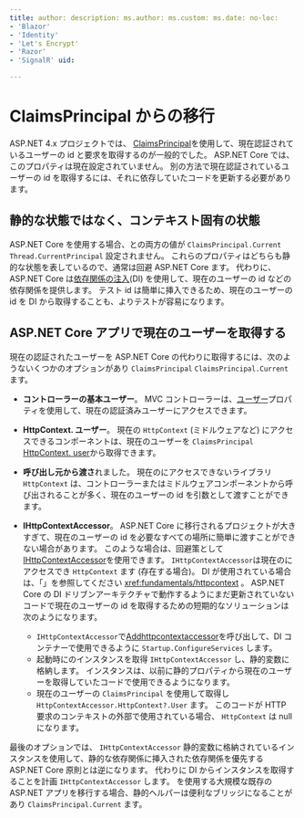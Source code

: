 ```yaml
---
title: author: description: ms.author: ms.custom: ms.date: no-loc:
- 'Blazor'
- 'Identity'
- 'Let's Encrypt'
- 'Razor'
- 'SignalR' uid: 

---
```

# <a name="migrate-from-claimsprincipalcurrent"></a>ClaimsPrincipal からの移行

ASP.NET 4.x プロジェクトでは、 [ClaimsPrincipal](/dotnet/api/system.security.claims.claimsprincipal.current)を使用して、現在認証されているユーザーの id と要求を取得するのが一般的でした。 ASP.NET Core では、このプロパティは現在設定されていません。 別の方法で現在認証されているユーザーの id を取得するには、それに依存していたコードを更新する必要があります。

## <a name="context-specific-state-instead-of-static-state"></a>静的な状態ではなく、コンテキスト固有の状態

ASP.NET Core を使用する場合、との両方の値が `ClaimsPrincipal.Current` `Thread.CurrentPrincipal` 設定されません。 これらのプロパティはどちらも静的な状態を表しているので、通常は回避 ASP.NET Core ます。 代わりに、ASP.NET Core は[依存関係の注入](xref:fundamentals/dependency-injection)(DI) を使用して、現在のユーザーの id などの依存関係を提供します。 テスト id は簡単に挿入できるため、現在のユーザーの id を DI から取得することも、よりテストが容易になります。

## <a name="retrieve-the-current-user-in-an-aspnet-core-app"></a>ASP.NET Core アプリで現在のユーザーを取得する

現在の認証されたユーザーを ASP.NET Core の代わりに取得するには、次のようないくつかのオプションがあり `ClaimsPrincipal` `ClaimsPrincipal.Current` ます。

* **コントローラーの基本ユーザー**。 MVC コントローラーは、[ユーザー](/dotnet/api/microsoft.aspnetcore.mvc.controllerbase.user)プロパティを使用して、現在の認証済みユーザーにアクセスできます。
* **HttpContext. ユーザー**。 現在の `HttpContext` (ミドルウェアなど) にアクセスできるコンポーネントは、現在のユーザーを `ClaimsPrincipal` [HttpContext. user](/dotnet/api/microsoft.aspnetcore.http.httpcontext.user)から取得できます。
* **呼び出し元から渡さ**れました。 現在のにアクセスできないライブラリ `HttpContext` は、コントローラーまたはミドルウェアコンポーネントから呼び出されることが多く、現在のユーザーの id を引数として渡すことができます。
* **IHttpContextAccessor**。 ASP.NET Core に移行されるプロジェクトが大きすぎて、現在のユーザーの id を必要なすべての場所に簡単に渡すことができない場合があります。 このような場合は、回避策として[IHttpContextAccessor](/dotnet/api/microsoft.aspnetcore.http.ihttpcontextaccessor)を使用できます。 `IHttpContextAccessor`は現在のにアクセスでき `HttpContext` ます (存在する場合)。 DI が使用されている場合は、「」を参照してください <xref:fundamentals/httpcontext> 。 ASP.NET Core の DI ドリブンアーキテクチャで動作するようにまだ更新されていないコードで現在のユーザーの id を取得するための短期的なソリューションは次のようになります。

  * `IHttpContextAccessor`で[Addhttpcontextaccessor](https://github.com/aspnet/Hosting/issues/793)を呼び出して、DI コンテナーで使用できるように `Startup.ConfigureServices` します。
  * 起動時にのインスタンスを取得 `IHttpContextAccessor` し、静的変数に格納します。 インスタンスは、以前に静的プロパティから現在のユーザーを取得していたコードで使用できるようになります。
  * 現在のユーザーの `ClaimsPrincipal` を使用して取得し `HttpContextAccessor.HttpContext?.User` ます。 このコードが HTTP 要求のコンテキストの外部で使用されている場合、 `HttpContext` は null になります。

最後のオプションでは、 `IHttpContextAccessor` 静的変数に格納されているインスタンスを使用して、静的な依存関係に挿入された依存関係を優先する ASP.NET Core 原則とは逆になります。 代わりに DI からインスタンスを取得することを計画 `IHttpContextAccessor` します。 を使用する大規模な既存の ASP.NET アプリを移行する場合、静的ヘルパーは便利なブリッジになることがあり `ClaimsPrincipal.Current` ます。
